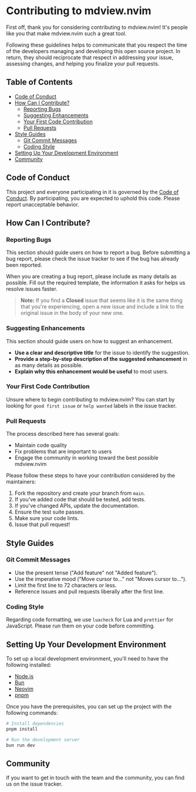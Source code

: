 # Contributing to mdview.nvim

First off, thank you for considering contributing to mdview.nvim! It's people like you that make mdview.nvim such a great tool.

Following these guidelines helps to communicate that you respect the time of the developers managing and developing this open source project. In return, they should reciprocate that respect in addressing your issue, assessing changes, and helping you finalize your pull requests.

## Table of Contents

- [Code of Conduct](#code-of-conduct)
- [How Can I Contribute?](#how-can-i-contribute)
  - [Reporting Bugs](#reporting-bugs)
  - [Suggesting Enhancements](#suggesting-enhancements)
  - [Your First Code Contribution](#your-first-code-contribution)
  - [Pull Requests](#pull-requests)
- [Style Guides](#style-guides)
  - [Git Commit Messages](#git-commit-messages)
  - [Coding Style](#coding-style)
- [Setting Up Your Development Environment](#setting-up-your-development-environment)
- [Community](#community)

## Code of Conduct

This project and everyone participating in it is governed by the [Code of Conduct](CODE_OF_CONDUCT.md). By participating, you are expected to uphold this code. Please report unacceptable behavior.

## How Can I Contribute?

### Reporting Bugs

This section should guide users on how to report a bug. Before submitting a bug report, please check the issue tracker to see if the bug has already been reported.

When you are creating a bug report, please include as many details as possible. Fill out the required template, the information it asks for helps us resolve issues faster.

> **Note:** If you find a **Closed** issue that seems like it is the same thing that you're experiencing, open a new issue and include a link to the original issue in the body of your new one.

### Suggesting Enhancements

This section should guide users on how to suggest an enhancement.

- **Use a clear and descriptive title** for the issue to identify the suggestion.
- **Provide a step-by-step description of the suggested enhancement** in as many details as possible.
- **Explain why this enhancement would be useful** to most users.

### Your First Code Contribution

Unsure where to begin contributing to mdview.nvim? You can start by looking for `good first issue` or `help wanted` labels in the issue tracker.

### Pull Requests

The process described here has several goals:

- Maintain code quality
- Fix problems that are important to users
- Engage the community in working toward the best possible mdview.nvim

Please follow these steps to have your contribution considered by the maintainers:

1.  Fork the repository and create your branch from `main`.
2.  If you've added code that should be tested, add tests.
3.  If you've changed APIs, update the documentation.
4.  Ensure the test suite passes.
5.  Make sure your code lints.
6.  Issue that pull request!

## Style Guides

### Git Commit Messages

- Use the present tense ("Add feature" not "Added feature").
- Use the imperative mood ("Move cursor to..." not "Moves cursor to...").
- Limit the first line to 72 characters or less.
- Reference issues and pull requests liberally after the first line.

### Coding Style

Regarding code formatting, we use `luacheck` for Lua and `prettier` for JavaScript. Please run them on your code before committing.

## Setting Up Your Development Environment

To set up a local development environment, you'll need to have the following installed:

- [Node.js](https://nodejs.org/)
- [Bun](https://bun.sh/)
- [Neovim](https://neovim.io/)
- [pnpm](https://pnpm.io/)

Once you have the prerequisites, you can set up the project with the following commands:

```bash
# Install dependencies
pnpm install

# Run the development server
bun run dev
```

## Community

If you want to get in touch with the team and the community, you can find us on the issue tracker.
